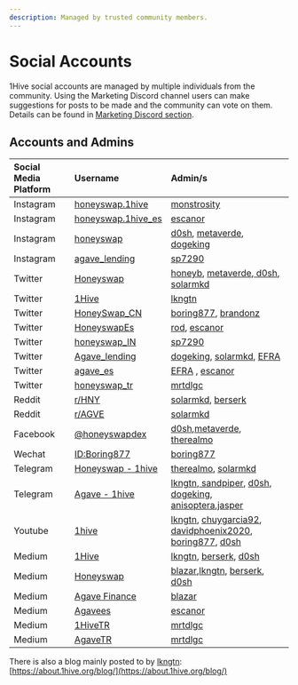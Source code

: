 ```yaml
---
description: Managed by trusted community members.
---
```


# Social Accounts

1Hive social accounts are managed by multiple individuals from the community. Using the Marketing Discord channel users can make suggestions for posts to be made and the community can vote on them. Details can be found in [Marketing Discord section]().

## Accounts and Admins

| Social Media Platform | Username | Admin/s |
| :--- | :--- | :--- |
| Instagram | [honeyswap.1hive](https://www.instagram.com/honeyswap.1hive/) | [monstrosity](https://forum.1hive.org/u/monstrosity/summary) |
| Instagram | [honeyswap.1hive\_es](https://www.instagram.com/honeyswap.1hive_es/) | [escanor](https://forum.1hive.org/u/escanor/summary) |
| Instagram | [honeyswap](https://www.instagram.com/honeyswap/) | [d0sh](https://forum.1hive.org/u/d0sh/summary), [metaverde](https://forum.1hive.org/u/metaverde/summary), [dogeking](https://forum.1hive.org/u/dogeking/summary) |
| Instagram | [agave\_lending](https://www.instagram.com/agave_lending/) | [sp7290](https://forum.1hive.org/u/sp7290/summary) |
| Twitter | [Honeyswap](https://twitter.com/Honeyswap) | [honeyb](https://forum.1hive.org/u/honeyb), [metaverde](https://forum.1hive.org/u/metaverde/summary),[ d0sh](https://forum.1hive.org/u/d0sh/summary), [solarmkd](https://forum.1hive.org/u/solarmkd/summary) |
| Twitter | [1Hive](https://twitter.com/1HiveOrg) | [lkngtn](https://forum.1hive.org/u/lkngtn) |
| Twitter | [HoneySwap\_CN](https://twitter.com/HoneySwap_CN) | [boring877](https://forum.1hive.org/u/boring877/summary), [brandonz](https://forum.1hive.org/u/brandonz/summary) |
| Twitter | [HoneyswapEs](https://twitter.com/HoneyswapEs) | [rod](https://forum.1hive.org/u/rod/summary), [escanor](https://forum.1hive.org/u/escanor/summary) |
| Twitter | [honeyswap\_IN](https://twitter.com/honeyswap_IN) | [sp7290](https://forum.1hive.org/u/sp7290/summary) |
| Twitter | [Agave\_lending](https://twitter.com/Agave_lending/) | [dogeking](https://forum.1hive.org/u/dogeking/summary), [solarmkd](https://forum.1hive.org/u/solarmkd/summary), [EFRA](https://forum.1hive.org/u/efra) |
| Twitter | [agave\_es](https://twitter.com/agave_es) |  [EFRA](https://forum.1hive.org/u/efra) , [escanor](https://forum.1hive.org/u/escanor/summary) |
| Twitter | [honeyswap\_tr](https://twitter.com/honeyswap_tr) | [mrtdlgc](https://forum.1hive.org/u/mrtdlgc/summary) |
| Reddit | [r/HNY](https://www.reddit.com/r/HNY/) | [solarmkd](https://forum.1hive.org/u/solarmkd/summary), [berserk](https://forum.1hive.org/u/berserk/summary) |
| Reddit | [r/AGVE](https://www.reddit.com/r/AGVE/) | [solarmkd](https://forum.1hive.org/u/solarmkd/summary) |
| Facebook | [@honeyswapdex](https://www.facebook.com/honeyswapdex/) | [d0sh](https://forum.1hive.org/u/d0sh/summary),[metaverde](https://forum.1hive.org/u/metaverde/summary), [therealmo](https://forum.1hive.org/u/therealmo/summary) |
| Wechat | [ID:Boring877](https://bit.ly/38UuWeJ) | [boring877](https://forum.1hive.org/u/boring877/summary) |
| Telegram | [Honeyswap - 1hive](https://t.me/honeyswapDEX) | [therealmo](https://forum.1hive.org/u/therealmo/summary), [solarmkd](https://forum.1hive.org/u/solarmkd/summary) |
| Telegram | [Agave - 1hive](https://t.me/Agave1Hive) | [lkngtn](https://forum.1hive.org/u/lkngtn),[ sandpiper](https://forum.1hive.org/u/befitsandpiper), [d0sh](https://forum.1hive.org/u/d0sh), [dogeking](https://forum.1hive.org/u/dogeking/summary), [anisoptera](https://forum.1hive.org/u/anisoptera),[jasper](https://forum.1hive.org/u/jasper) |
| Youtube | [1hive](https://www.youtube.com/channel/UCg0yASRY6TmXDryitYvsJOQ) | [lkngtn](https://forum.1hive.org/u/lkngtn), [chuygarcia92](https://forum.1hive.org/u/chuygarcia92/summary), [davidphoenix2020](https://forum.1hive.org/u/davidphoenix2020/summary), [boring877](https://forum.1hive.org/u/boring877/summary), [d0sh](https://forum.1hive.org/u/d0sh) |
| Medium | [1Hive](https://medium.com/1hive) | [lkngtn](https://forum.1hive.org/u/lkngtn), [berserk](https://forum.1hive.org/u/berserk), [d0sh](https://forum.1hive.org/u/d0sh) |
| Medium | [Honeyswap](https://medium.com/honeyswap) |  [blazar](https://forum.1hive.org/u/blazar),[lkngtn](https://forum.1hive.org/u/lkngtn), [berserk](https://forum.1hive.org/u/berserk), [d0sh](https://forum.1hive.org/u/d0sh) |
| Medium | [Agave Finance](https://agavefinance.medium.com/) |  [blazar](https://forum.1hive.org/u/blazar) |
| Medium | [Agavees](https://medium.com/agavees) | [escanor](https://forum.1hive.org/u/escanor/summary) |
| Medium | [1HiveTR](https://medium.com/1hivetr) | [mrtdlgc](https://forum.1hive.org/u/mrtdlgc/summary) |
| Medium | [AgaveTR](https://medium.com/agavetr) | [mrtdlgc](https://forum.1hive.org/u/mrtdlgc/summary) |

There is also a blog mainly posted to by [lkngtn](https://forum.1hive.org/u/lkngtn): [https://about.1hive.org/blog/](https://about.1hive.org/blog/)

